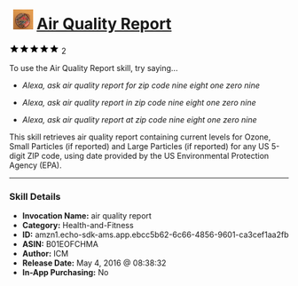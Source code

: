 # &nbsp;<img src="skill_icon" alt="Air Quality Report icon" width="36"> [Air Quality Report](http://alexa.amazon.com/#skills/amzn1.echo-sdk-ams.app.ebcc5b62-6c66-4856-9601-ca3cef1aa2fb)
![5 stars](../../images/ic_star_black_18dp_1x.png)![5 stars](../../images/ic_star_black_18dp_1x.png)![5 stars](../../images/ic_star_black_18dp_1x.png)![5 stars](../../images/ic_star_black_18dp_1x.png)![5 stars](../../images/ic_star_black_18dp_1x.png) 2

To use the Air Quality Report skill, try saying...

* *Alexa, ask air quality report for zip code nine eight one zero nine*

* *Alexa, ask air quality report in zip code nine eight one zero nine*

* *Alexa, ask air quality report at zip code nine eight one zero nine*

This skill retrieves air quality report containing current levels for Ozone, Small Particles (if reported) and Large Particles (if reported) for any US 5-digit ZIP code, using date provided by the US Environmental Protection Agency (EPA).

***

### Skill Details

* **Invocation Name:** air quality report
* **Category:** Health-and-Fitness
* **ID:** amzn1.echo-sdk-ams.app.ebcc5b62-6c66-4856-9601-ca3cef1aa2fb
* **ASIN:** B01EOFCHMA
* **Author:** ICM
* **Release Date:** May 4, 2016 @ 08:38:32
* **In-App Purchasing:** No
